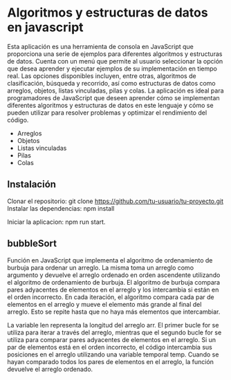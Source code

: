 # Algoritmos y estructuras de datos en javascript

Esta aplicación es una herramienta de consola en JavaScript que proporciona una serie de ejemplos para diferentes algoritmos y estructuras de datos. Cuenta con un menú que permite al usuario seleccionar la opción que desea aprender y ejecutar ejemplos de su implementación en tiempo real. Las opciones disponibles incluyen, entre otras, algoritmos de clasificación, búsqueda y recorrido, así como estructuras de datos como arreglos, objetos, listas vinculadas, pilas y colas. La aplicación es ideal para programadores de JavaScript que deseen aprender cómo se implementan diferentes algoritmos y estructuras de datos en este lenguaje y cómo se pueden utilizar para resolver problemas y optimizar el rendimiento del código.

- Arreglos
- Objetos
- Listas vinculadas
- Pilas
- Colas

## Instalación

Clonar el repositorio: git clone <https://github.com/tu-usuario/tu-proyecto.git>
Instalar las dependencias: npm install

Iniciar la aplicacion: npm run start.

## bubbleSort

Función en JavaScript que implementa el algoritmo de ordenamiento de burbuja para ordenar un arreglo. La misma toma un arreglo como argumento y devuelve el arreglo ordenado en orden ascendente utilizando el algoritmo de ordenamiento de burbuja. El algoritmo de burbuja compara pares adyacentes de elementos en el arreglo y los intercambia si están en el orden incorrecto. En cada iteración, el algoritmo compara cada par de elementos en el arreglo y mueve el elemento más grande al final del arreglo. Esto se repite hasta que no haya más elementos que intercambiar.

La variable len representa la longitud del arreglo arr. El primer bucle for se utiliza para iterar a través del arreglo, mientras que el segundo bucle for se utiliza para comparar pares adyacentes de elementos en el arreglo. Si un par de elementos está en el orden incorrecto, el código intercambia sus posiciones en el arreglo utilizando una variable temporal temp. Cuando se hayan comparado todos los pares de elementos en el arreglo, la función devuelve el arreglo ordenado.
